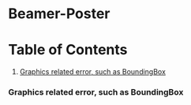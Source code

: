 # Beamer-Poster

# Table of Contents
1. [Graphics related error, such as BoundingBox](#graphics-related-error,-such-as-boundingbox)

### Graphics related error, such as BoundingBox
